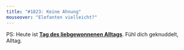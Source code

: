 ```yaml
---
title: "#1823: Keine Ahnung"
mouseover: "Elefanten vielleicht?"
---
```


PS:
Heute ist <a href="http://www.fonflatter.de/kalender"><strong>Tag des liebgewonnenen Alltags</strong></a>. Fühl dich geknuddelt, Alltag.
